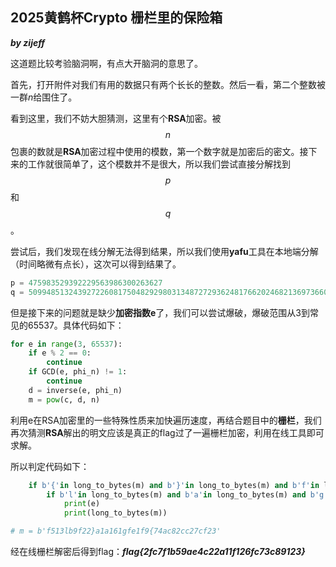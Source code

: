## 2025黄鹤杯Crypto 栅栏里的保险箱

***by zijeff***

这道题比较考验脑洞啊，有点大开脑洞的意思了。

首先，打开附件对我们有用的数据只有两个长长的整数。然后一看，第二个整数被一群$n$给围住了。

看到这里，我们不妨大胆猜测，这里有个**RSA**加密。被$$n$$包裹的数就是**RSA**加密过程中使用的模数，第一个数字就是加密后的密文。接下来的工作就很简单了，这个模数并不是很大，所以我们尝试直接分解找到$$p$$和$$q$$。

尝试后，我们发现在线分解无法得到结果，所以我们使用**yafu**工具在本地端分解（时间略微有点长），这次可以得到结果了。

```python
p = 475983529392229563986300263627
q = 50994851324392722608175048292980313487272936248176620246821369736608473
```

但是接下来的问题就是缺少**加密指数e**了，我们可以尝试爆破，爆破范围从3到常见的65537。具体代码如下：

```python
for e in range(3, 65537):
    if e % 2 == 0:
        continue
    if GCD(e, phi_n) != 1:
        continue
    d = inverse(e, phi_n)
    m = pow(c, d, n)
```

利用e在RSA加密里的一些特殊性质来加快遍历速度，再结合题目中的**栅栏**，我们再次猜测**RSA**解出的明文应该是真正的flag过了一遍栅栏加密，利用在线工具即可求解。

所以判定代码如下：

```python
    if b'{'in long_to_bytes(m) and b'}'in long_to_bytes(m) and b'f'in long_to_bytes(m):
        if b'l'in long_to_bytes(m) and b'a'in long_to_bytes(m) and b'g'in long_to_bytes(m):
            print(e)
            print(long_to_bytes(m))

# m = b'f513lb9f22}a1a161gfe1f9{74ac82cc27cf23'
```

经在线栅栏解密后得到flag：***flag{2fc7f1b59ae4c22a11f126fc73c89123}***


